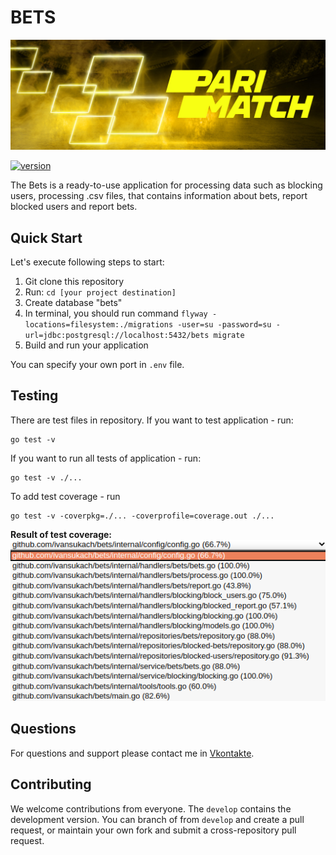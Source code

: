 # BETS

![banner](img/betting.jpg)

[![version](https://img.shields.io/github/tag/ivansukach/modified-cosmos-sdk.svg)](https://github.com/ivansukach/bets/releases/latest)

The Bets is a ready-to-use application for processing data such as blocking users, processing .csv files, 
that contains information about bets, report blocked users and report bets.


## Quick Start

Let's execute following steps to start:
1. Git clone this repository
2. Run: `cd [your project destination]`
3. Create database "bets"
4. In terminal, you should run command `flyway -locations=filesystem:./migrations -user=su -password=su -url=jdbc:postgresql://localhost:5432/bets migrate`
5. Build and run your application

You can specify your own port in `.env` file.

## Testing

There are test files in repository. If you want to test application - run:
```
go test -v
```
If you want to run all tests of application - run:
```
go test -v ./...
```
To add test coverage - run 
```
go test -v -coverpkg=./... -coverprofile=coverage.out ./...
```

**Result of test coverage:**
![banner](img/coverage.png)

## Questions

For questions and support please contact me in [Vkontakte](https://vk.com/steel.muscles). 

## Contributing

We welcome contributions from everyone. The `develop` contains the development version. You can branch of from `develop` and create a pull request, or maintain your own fork and submit a cross-repository pull request.
